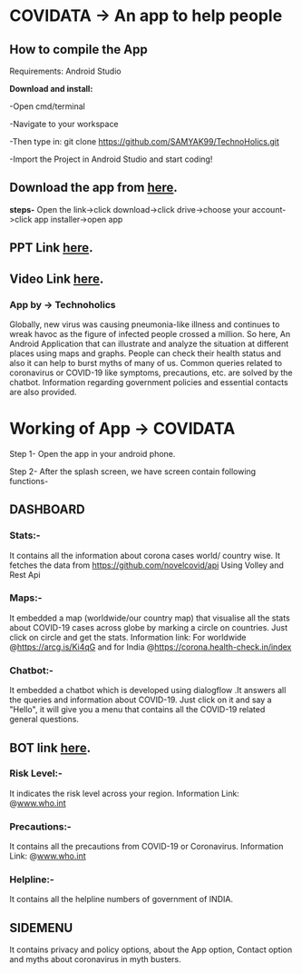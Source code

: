 # COVIDATA -> An app to help people
## How to compile the App
Requirements:
Android Studio

**Download and install:**

-Open cmd/terminal

-Navigate to your workspace

-Then type in: git clone https://github.com/SAMYAK99/TechnoHolics.git

-Import the Project in Android Studio and start coding!

## Download the app from [here](https://drive.google.com/open?id=1PaNtHlwszP60QU95N7RyYAHt88xFJHFx).

**steps-** Open the link->click download->click drive->choose your account->click app installer->open app

## PPT Link [here](https://drive.google.com/open?id=19BbpJ7JUWaVKa5dI2lyJyvku8N-NDWey).

## Video Link [here](https://www.youtube.com/watch?v=nKpXNsPWevI).

### App by -> Technoholics
Globally, new virus was causing pneumonia-like illness and continues to wreak havoc as the figure of infected people crossed a million. 
So here, An Android Application that can illustrate and analyze the situation at different places using maps and graphs. People can check their health status and also it can help to burst myths of many of us. Common queries related to coronavirus or COVID-19 like symptoms, precautions, etc. are solved by the chatbot. Information regarding government policies and essential contacts are also provided.

# Working of App -> COVIDATA
Step 1- Open the app in your android phone.

Step 2- After the splash screen, we have screen contain following functions-

## DASHBOARD

### Stats:- 
It contains all the information about corona cases world/ country wise.
It fetches the data from https://github.com/novelcovid/api Using Volley and Rest Api

### Maps:-
It embedded a map (worldwide/our country map) that visualise all the stats about COVID-19 cases across
globe by marking a circle on countries. Just click on circle and get the stats.
Information link: For worldwide @https://arcg.is/Ki4qG and for India @https://corona.health-check.in/index

### Chatbot:-
It embedded a chatbot which is developed using dialogflow .It answers all the queries and information 
about COVID-19. Just click on it and say a "Hello", it will give you a menu that contains all the COVID-19
related general questions.
## BOT link [here](https://bot.dialogflow.com/08d19dc7-1470-4cbf-ba15-8242e4732e5f).

### Risk Level:-
It indicates the risk level across your region.
Information Link: @www.who.int

### Precautions:-
It contains all the precautions from COVID-19 or Coronavirus.
Information Link: @www.who.int

### Helpline:-
It contains all the helpline numbers of government of INDIA.


## SIDEMENU
It contains privacy and policy options, about the App option, Contact option and myths about coronavirus in myth busters.




